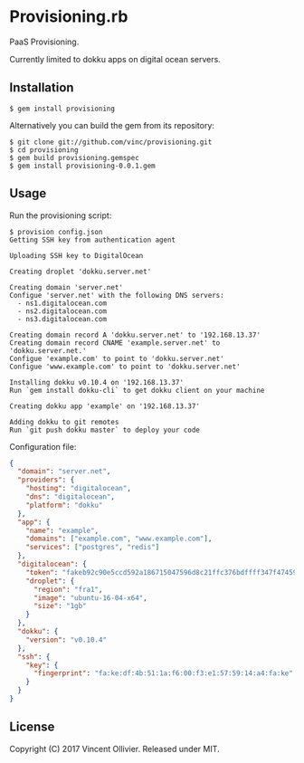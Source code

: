 Provisioning.rb
===============

PaaS Provisioning.

Currently limited to dokku apps on digital ocean servers.


Installation
------------

    $ gem install provisioning

Alternatively you can build the gem from its repository:

    $ git clone git://github.com/vinc/provisioning.git
    $ cd provisioning
    $ gem build provisioning.gemspec
    $ gem install provisioning-0.0.1.gem

Usage
-----

Run the provisioning script:

    $ provision config.json
    Getting SSH key from authentication agent

    Uploading SSH key to DigitalOcean

    Creating droplet 'dokku.server.net'

    Creating domain 'server.net'
    Configue 'server.net' with the following DNS servers:
      - ns1.digitalocean.com
      - ns2.digitalocean.com
      - ns3.digitalocean.com

    Creating domain record A 'dokku.server.net' to '192.168.13.37'
    Creating domain record CNAME 'example.server.net' to 'dokku.server.net.'
    Configue 'example.com' to point to 'dokku.server.net'
    Configue 'www.example.com' to point to 'dokku.server.net'

    Installing dokku v0.10.4 on '192.168.13.37'
    Run `gem install dokku-cli` to get dokku client on your machine

    Creating dokku app 'example' on '192.168.13.37'

    Adding dokku to git remotes
    Run `git push dokku master` to deploy your code

Configuration file:

```json
{
  "domain": "server.net",
  "providers": {
    "hosting": "digitalocean",
    "dns": "digitalocean",
    "platform": "dokku"
  },
  "app": {
    "name": "example",
    "domains": ["example.com", "www.example.com"],
    "services": ["postgres", "redis"]
  },
  "digitalocean": {
    "token": "fakeb92c90e5ccd592a186715047596d8c21ffc376bdffff347f47459e70fake",
    "droplet": {
      "region": "fra1",
      "image": "ubuntu-16-04-x64",
      "size": "1gb"
    }
  },
  "dokku": {
    "version": "v0.10.4"
  },
  "ssh": {
    "key": {
      "fingerprint": "fa:ke:df:4b:51:1a:f6:00:f3:e1:57:59:14:a4:fa:ke"
    }
  }
}
```


License
-------

Copyright (C) 2017 Vincent Ollivier. Released under MIT.
